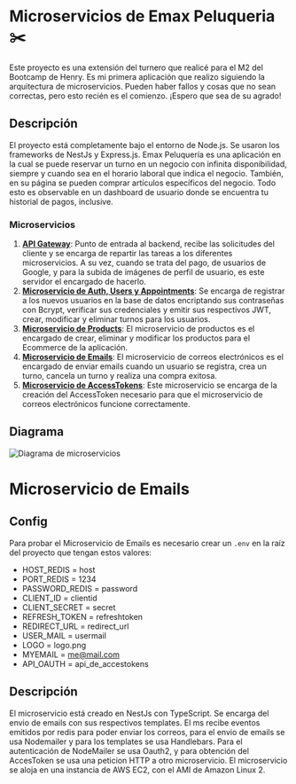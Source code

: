 # Microservicios de Emax Peluqueria ✂️

Este proyecto es una extensión del turnero que realicé para el M2 del Bootcamp de Henry. Es mi primera aplicación que realizo siguiendo la arquitectura de microservicios. Pueden haber fallos y cosas que no sean correctas, pero esto recién es el comienzo. ¡Espero que sea de su agrado!

## Descripción

El proyecto está completamente bajo el entorno de Node.js. Se usaron los frameworks de NestJs y Express.js. Emax Peluquería es una aplicación en la cual se puede reservar un turno en un negocio con infinita disponibilidad, siempre y cuando sea en el horario laboral que indica el negocio. También, en su página se pueden comprar artículos específicos del negocio. Todo esto es observable en un dashboard de usuario donde se encuentra tu historial de pagos, inclusive.

### Microservicios

1. **[API Gateway](https://github.com/emacuello/emax-peluqueria-gateway)**: Punto de entrada al backend, recibe las solicitudes del cliente y se encarga de repartir las tareas a los diferentes microservicios. A su vez, cuando se trata del pago, de usuarios de Google, y para la subida de imágenes de perfil de usuario, es este servidor el encargado de hacerlo.
2. **[Microservicio de Auth, Users y Appointments](https://github.com/emacuello/emaxpeluqueria)**: Se encarga de registrar a los nuevos usuarios en la base de datos encriptando sus contraseñas con Bcrypt, verificar sus credenciales y emitir sus respectivos JWT, crear, modificar y eliminar turnos para los usuarios.
3. **[Microservicio de Products](https://github.com/emacuello/shop-emaxpeluqueria)**: El microservicio de productos es el encargado de crear, eliminar y modificar los productos para el Ecommerce de la aplicación.
4. **[Microservicio de Emails](https://github.com/emacuello/mailms)**: El microservicio de correos electrónicos es el encargado de enviar emails cuando un usuario se registra, crea un turno, cancela un turno y realiza una compra exitosa.
5. **[Microservicio de AccessTokens](https://github.com/emacuello/apioauthtoken)**: Este microservicio se encarga de la creación del AccessToken necesario para que el microservicio de correos electrónicos funcione correctamente.

## Diagrama

![Diagrama de microservicios](https://res.cloudinary.com/dxrjz4ycj/image/upload/f_auto,q_auto/ypf5twyrewahtu3frvbf)

# Microservicio de Emails

## Config

Para probar el Microservicio de Emails es necesario crear un `.env` en la raíz del proyecto que tengan estos valores:

- HOST_REDIS = host
- PORT_REDIS = 1234
- PASSWORD_REDIS = password
- CLIENT_ID = clientid
- CLIENT_SECRET = secret
- REFRESH_TOKEN = refreshtoken
- REDIRECT_URL = redirect_url
- USER_MAIL = usermail
- LOGO = logo.png
- MYEMAIL = me@mail.com
- API_OAUTH = api_de_accestokens

## Descripción

El microservicio está creado en NestJs con TypeScript. Se encarga del envio de emails con sus respectivos templates. El ms recibe eventos emitidos por redis para poder enviar los correos, para el envio de emails se usa Nodemailer y para los templates se usa Handlebars. Para el autenticación de NodeMailer se usa Oauth2, y para obtención del AccesToken se usa una peticion HTTP a otro microservicio. El microservicio se aloja en una instancia de AWS EC2, con el AMI de Amazon Linux 2.
